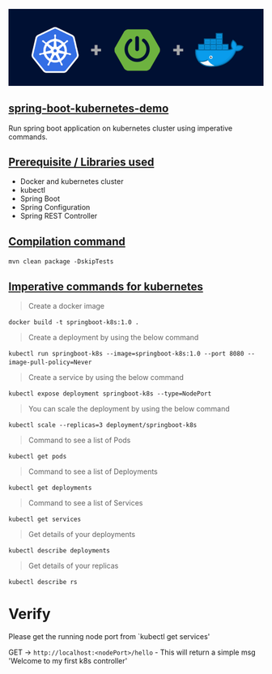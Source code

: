 ![](./img/image.PNG)

## [spring-boot-kubernetes-demo](#spring-boot-kubernetes-demo)
Run spring boot application on kubernetes cluster using imperative commands.

## [Prerequisite / Libraries used](#Prerequisite)
* Docker and kubernetes cluster
* kubectl
* Spring Boot
* Spring Configuration
* Spring REST Controller

## [Compilation command](#compilation-command)
```mvn clean package -DskipTests```

## [Imperative commands for kubernetes](#imperative-commands)
> Create a docker image

```docker build -t springboot-k8s:1.0 .```

> Create a deployment by using the below command

```kubectl run springboot-k8s --image=springboot-k8s:1.0 --port 8080 --image-pull-policy=Never```

> Create a service by using the below command

```kubectl expose deployment springboot-k8s --type=NodePort```

> You can scale the deployment by using the below command

```kubectl scale --replicas=3 deployment/springboot-k8s```

> Command to see a list of Pods

```kubectl get pods```

> Command to see a list of Deployments

```kubectl get deployments```

> Command to see a list of Services

```kubectl get services```

> Get details of your deployments

```kubectl describe deployments```

> Get details of your replicas

```kubectl describe rs```

# Verify
Please get the running node port from `kubectl get services'


GET -> `http://localhost:<nodePort>/hello` - This will return a simple msg 'Welcome to my first k8s controller'


